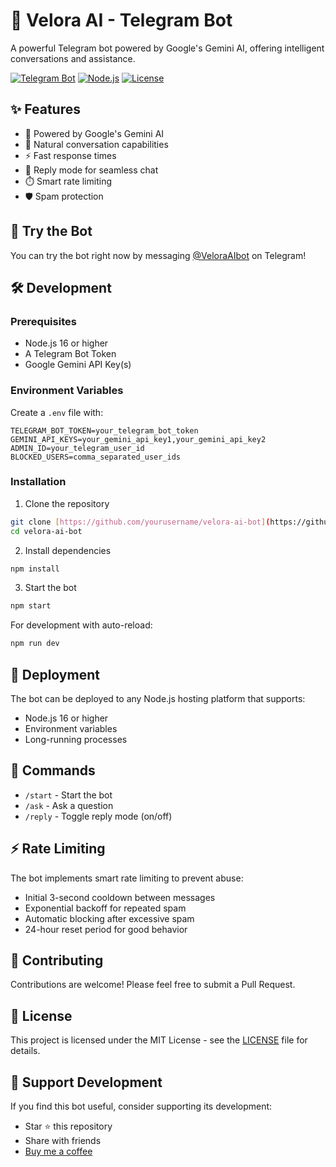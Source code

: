 # 🤖 Velora AI - Telegram Bot

A powerful Telegram bot powered by Google's Gemini AI, offering intelligent conversations and assistance.

[![Telegram Bot](https://img.shields.io/badge/Telegram-Bot-blue?logo=telegram)](https://t.me/VeloraAIbot)
[![Node.js](https://img.shields.io/badge/Node.js-v16+-green?logo=node.js)](https://nodejs.org)
[![License](https://img.shields.io/badge/License-MIT-yellow.svg)](LICENSE)

## ✨ Features

- 🧠 Powered by Google's Gemini AI
- 💬 Natural conversation capabilities
- ⚡ Fast response times
- 🔄 Reply mode for seamless chat
- ⏱️ Smart rate limiting
- 🛡️ Spam protection

## 🚀 Try the Bot

You can try the bot right now by messaging [@VeloraAIbot](https://t.me/VeloraAIbot) on Telegram!

## 🛠️ Development

### Prerequisites

- Node.js 16 or higher
- A Telegram Bot Token
- Google Gemini API Key(s)

### Environment Variables

Create a `.env` file with:

```env
TELEGRAM_BOT_TOKEN=your_telegram_bot_token
GEMINI_API_KEYS=your_gemini_api_key1,your_gemini_api_key2
ADMIN_ID=your_telegram_user_id
BLOCKED_USERS=comma_separated_user_ids
```

### Installation

1. Clone the repository
```bash
git clone [https://github.com/yourusername/velora-ai-bot](https://github.com/afxz/Velora-AI-Telegram-Bot).git
cd velora-ai-bot
```

2. Install dependencies
```bash
npm install
```

3. Start the bot
```bash
npm start
```

For development with auto-reload:
```bash
npm run dev
```

## 🚀 Deployment

The bot can be deployed to any Node.js hosting platform that supports:
- Node.js 16 or higher
- Environment variables
- Long-running processes

## 📝 Commands

- `/start` - Start the bot
- `/ask` - Ask a question
- `/reply` - Toggle reply mode (on/off)

## ⚡ Rate Limiting

The bot implements smart rate limiting to prevent abuse:
- Initial 3-second cooldown between messages
- Exponential backoff for repeated spam
- Automatic blocking after excessive spam
- 24-hour reset period for good behavior

## 🤝 Contributing

Contributions are welcome! Please feel free to submit a Pull Request.

## 📄 License

This project is licensed under the MIT License - see the [LICENSE](LICENSE) file for details.

## 💖 Support Development

If you find this bot useful, consider supporting its development:
- Star ⭐ this repository
- Share with friends
- [Buy me a coffee](https://superprofile.bio/vp/64188fab190024001f59f638)

